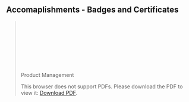 ## Accomaplishments - Badges and Certificates

<object data="https://github.com/nemishzalavadiya/Accomplishments/blob/master/Product_management.pdf" type="application/pdf" width="700px" height="700px">
    
>Product Management
    <embed src="https://github.com/nemishzalavadiya/Accomplishments/blob/master/Product_management.pdf">
        <p>This browser does not support PDFs. Please download the PDF to view it: 
          <a href="https://github.com/nemishzalavadiya/Accomplishments/blob/master/Product-Management.pdf">Download PDF</a>.        
        </p>
    </embed>
</object>
